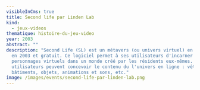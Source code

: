 ```yaml
---
visibleInCms: true
title: Second life par Linden Lab
kind:
  - jeux-videos
thematique: histoire-du-jeu-video
year: 2003
abstract: ""
description: "Second Life (SL) est un métavers (ou univers virtuel) en 3D sorti
  en 2003 et gratuit. Ce logiciel permet à ses utilisateurs d'incarner des
  personnages virtuels dans un monde créé par les résidents eux-mêmes. Les
  utilisateurs peuvent concevoir le contenu du l'univers en ligne : vêtements,
  bâtiments, objets, animations et sons, etc."
image: /images/events/second-life-par-linden-lab.png
---
```

